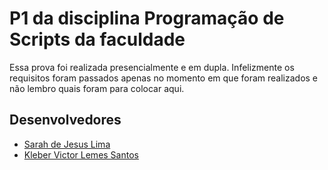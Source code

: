 # P1 da disciplina Programação de Scripts da faculdade

Essa prova foi realizada presencialmente e em dupla.
Infelizmente os requisitos foram passados apenas no momento em que foram realizados e não lembro quais foram para colocar aqui.

## Desenvolvedores

- [Sarah de Jesus Lima](https://github.com/ImNotSarah)
- [Kleber Victor Lemes Santos](https://github.com/KleberV10)
